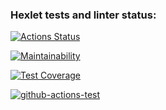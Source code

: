 ### Hexlet tests and linter status:

[![Actions Status](https://github.com/aRumakin/frontend-project-lvl1/workflows/hexlet-check/badge.svg)](https://github.com/aRumakin/frontend-project-lvl1/actions)

[![Maintainability](https://api.codeclimate.com/v1/badges/a99a88d28ad37a79dbf6/maintainability)](https://codeclimate.com/github/codeclimate/codeclimate/maintainability)

[![Test Coverage](https://api.codeclimate.com/v1/badges/a99a88d28ad37a79dbf6/test_coverage)](https://codeclimate.com/github/codeclimate/codeclimate/test_coverage)

[![github-actions-test](https://github.com/aRumakin/frontend-project-lvl1/actions/workflows/github-linter-test.yml/badge.svg?branch=main&event=push)](https://github.com/aRumakin/frontend-project-lvl1/actions/workflows/github-linter-test.yml)

